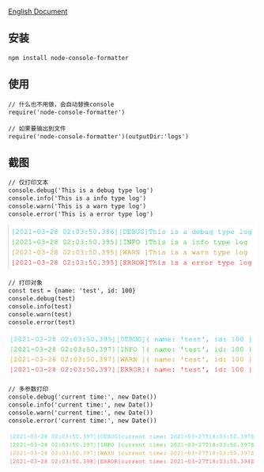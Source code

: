 [English Document](README_EN.md)

## 安装
```
npm install node-console-formatter
```

## 使用
```
// 什么也不用做，会自动替换console
require('node-console-formatter')

// 如果要输出到文件
require('node-console-formatter')(outputDir:'logs')
```

## 截图
```
// 仅打印文本
console.debug('This is a debug type log')
console.info('This is a info type log')
console.warn('This is a warn type log')
console.error('This is a error type log')
```
![](screenshot/text.png)

```
// 打印对象
const test = {name: 'test', id: 100}
console.debug(test)
console.info(test)
console.warn(test)
console.error(test)
```
![](screenshot/object.png)

```
// 多参数打印
console.debug('current time:', new Date())
console.info('current time:', new Date())
console.warn('current time:', new Date())
console.error('current time:', new Date())
```
![](screenshot/multiple.png)
